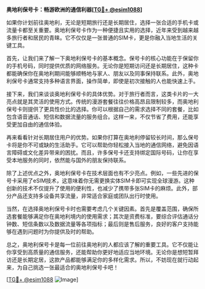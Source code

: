 **奥地利保号卡：畅游欧洲的通信利器[[TG💪+ @esim1088](https://t.me/s/esim1088)]**

如果你计划前往奥地利，无论是短期旅行还是长期居住，选择一张合适的手机卡或流量卡都至关重要。奥地利保号卡作为一种便捷且实用的选择，近年来受到越来越多旅行者和居民的青睐。它不仅仅是一张普通的SIM卡，更是你融入当地生活的关键工具。

首先，让我们来了解一下奥地利保号卡的基本概念。保号卡的核心功能在于保留你的手机号码，同时提供优质的网络服务。无论你是短期访问还是长期居住，这种卡都能确保你在奥地利期间能够顺畅地与家人、朋友以及同事保持联系。此外，奥地利保号卡通常支持多种语言界面，操作简单，即使是初次接触的人也能快速上手。

接下来，我们来谈谈奥地利保号卡的具体优势。对于旅行者而言，这类卡片的一大亮点就是其灵活的使用方式。传统的漫游套餐往往价格高昂且限制较多，而奥地利保号卡则提供了更具性价比的选择。你可以根据自己的需求选择不同的套餐，比如包含语音通话、短信和数据流量的服务组合。这样一来，不仅节省了费用，还能享受更加自由的通信体验。

再来看看针对长期居住用户的优势。如果你打算在奥地利停留较长时间，那么保号卡将是你不可或缺的生活助手。它可以帮助你轻松接入当地的通信网络，避免因语言障碍或文化差异带来的困扰。而且，许多保号卡还支持绑定国际号码，让你在享受本地服务的同时，依然能与国外的朋友保持联系。

除了上述优点之外，奥地利保号卡在技术层面也有不少亮点。例如，一些先进的保号卡采用了eSIM技术，这意味着你无需更换实体SIM卡即可实现全球漫游。这种创新的技术不仅提升了使用的便利性，也减少了携带多张SIM卡的麻烦。此外，部分产品还支持多设备共享流量，非常适合家庭或团队出行时使用。

当然，在选择奥地利保号卡时也需要考虑几个关键因素。首先是覆盖范围，确保所选套餐能够满足你在奥地利境内的使用需求；其次是资费标准，要综合评估通话分钟数、短信条数以及数据流量等各项指标；最后则是售后服务，良好的客户支持能够在遇到问题时为你提供及时的帮助。

总之，奥地利保号卡是每一位前往奥地利的人都应该了解的重要工具。它不仅能让你享受到高质量的通信服务，还能帮助你更好地适应当地环境。无论你是想短暂拜访还是长期定居，这款产品都能够满足你的多样化需求。所以，不妨现在就行动起来，为自己挑选一张最适合的奥地利保号卡吧！

[[TG💪+ @esim1088](https://t.me/s/esim1088) ![Image](https://i.postimg.cc/4NQfJmqS/Snipaste-2025-05-13-00-14-12.png)]
